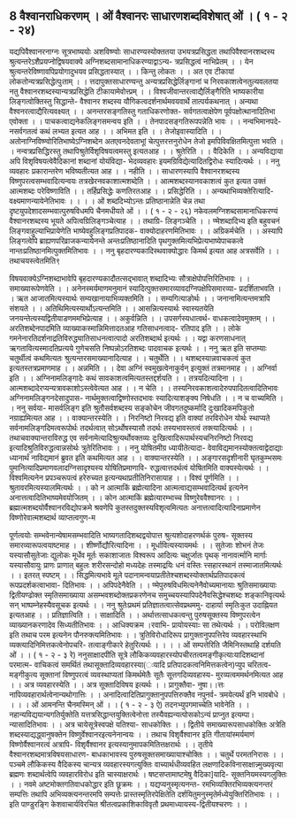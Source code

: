## 8 वैश्वानराधिकरणम् । ओं वैश्वानरः साधारणशब्दविशेषात् ओं । ( १ - २ - २४)
यद्यपिवैश्वानरनाग्नः सूत्रभाष्ययोः अशविष्ण्वोः साधारण्यस्योक्ततया उभयत्रप्रसिद्धता
तथापिवैश्वानरशब्दस्य श्रुत्यन्तरेऽशैप्रयप्नोद्विषयवाक्ये अग्निशब्दसामानाधिकरण्याद्वाऽन्य-
त्रप्रसिद्धत्वं नाभिप्रेतम् । । येन श्रुत्यन्तरेविष्णावपिप्रयोगादुभयव प्रसिद्धतास्यात् । । किन्तु
लोकतः । । अत एव टीकायां लोकतोन्यत्रप्रसिद्धेत्पुःताम् । । त्तदापुक्तसाधारण्यन्तु
अन्यत्रप्रसिद्धेर्लिङ्गानां च निरवकाशत्वेनतुल्यवलतया नतु वैश्वानरशब्दस्यान्यत्रप्रसिद्धेति
टीकायामेवोत्त्प्रम् । । विश्वजीवान्तरत्वाद्यैर्लिङ्गैरिति भाष्यकारीया लिङ्गत्वोक्तिस्तु सिद्धान्ते-
वैश्वानर शब्दस्य यौगिकत्वदर्शनार्थमवयवार्थे तात्पर्यकथनात् । अन्यथा वैश्वनरत्वाद्यैरित्यवक्ष्यत्
। । अनन्तरसङ्गतिस्तु गताधिकरणोक्त- सर्वगतत्वाक्षेपेण पूर्वपक्षोत्थानादितिभा एवोक्ता । ।
पाचकत्वाद्यनेकलिङ्गसमन्वय इति । । तेनपादसङ्गतिरूपपन्नेति भावः । । नन्वभिमानपदे-
नसर्वगतत्वं कथं लभ्यत इत्यत आह । । अभिमत इति । । तेजोइवास्यादिति । ।
अतोनाग्निविष्ण्वोरितिभाष्येऽग्निशब्देन अतएवनदेवताभूां चेत्पुत्तरत्तनुरोधेन तेजो
इमपिविवक्षितमित्पुत्ता भवति । । नन्वत्रप्रसिद्धिरस्तु तथापिश्रुतेर्विशृविषयत्वमस्तु इत्यतआह । ।
श्रुतेरिति । । वैदिकेति । । अन्यविद्याया अपि विशृविषयत्वेवैदिकानां शब्दानां योयंविद्या-
भेदव्यवहारः इयमग्रिविद्येत्यादितद्विरोधः स्यादित्यर्थः । । ननु व्यवहारः प्रकारान्तरेण
भविष्यतीत्यत आह । । नहीति । । साधारणस्यापि वैश्वानरशब्दस्य विष्णुपरत्वसम्भवादित्यन्वयः
तत्रखेरनवकाशात्मशब्देति । । आत्मशब्दस्यानवकाशत्वं कुत इत्यत उक्तं आत्मशब्दः
परेविष्णाविति । । तर्हिप्रसिद्धेः कणतिरतआह । । प्रसिद्धेरिति । । अन्यथाभिव्यक्तेरित्यादि-
वक्ष्यमाणन्यायेनेतिभावः । ।
। । ओं शब्ददिभ्योऽन्तः प्रतिष्ठानान्नेति चेन्न तथा दृष्टयुपदेशादसम्भवात्पुरुषविधमपि
चैनमधीयते ओं । । ( १ - २ - २६)
नकेवलमग्निशब्दसामानाधिकरण्यं वैश्वानरशब्दस्य भूयते अपित्वग्रिलिङ्गञ्चेत्याह । । तथाग्रि-
लिङ्गञ्चेति । । ण्मेशब्दादिभ्य इति बहुवचनं लिङ्गवाहुल्याभिप्रायेणेति भाष्येवहुलिङ्गप्रतिपादक-
वाक्योदाहरणमितिभावः । । अग्रिकर्मचेति । । अस्यापि लिङ्गत्वेपि ब्राह्यणपरिव्राजकन्यायेनन्ते
अन्तःप्रतिष्ठानादिति पृथगुक्तमित्यभिप्रेत्यभाष्येपाचकत्वे नान्तःप्रतिष्ठानमित्पुक्तमितिभावः । ।
ननु बृहदारण्यकादिस्थवाक्योद्धारः किमर्थ इत्यत आह अत्रसर्वेति । । तथाचयस्त्वेतमिति९

विषयवाक्येऽग्निशब्दाभावेपि बृहदारण्यकादौतत्सद्भावात् शब्दादिभ्यः सौत्राक्षेपोपत्तिरितिभावः
। । समाख्यारूपेणवेति । । अनेनस्मर्यमाणमनुमानं स्यादित्पुक्तसमारव्यावदग्निपक्षेपिसमारव्या-
प्रदर्शिताभवति । । ऋत आजातमित्यस्यार्थः सम्यखानायाभिव्यक्तमिति । । सम्यगित्याङोर्थः । ।
जनानामित्यन्तमत्रापि संशयते । । अतिथिमित्यस्यार्थोऽत्यन्तमिति । । आसन्नित्यस्यार्थः
स्वास्यतयेति जनयन्तेत्यस्यद्वितीयाडणममभिप्रेत्याह । । अकुर्वन्निति । । उपसर्गस्यधात्वर्थ-
वाधकत्वादेवमुक्तम् । । अरतिशब्देनपादमिति व्याख्याकस्मान्निमित्तादतआह गतिसाधनत्वाद-
रतिपाद इति । । लोके गमनेनारतिदर्शनाद्रतिविरुद्ध्यातिसाधनत्वात्पादो अरतिशब्दार्थ इत्यर्थः । ।
यद्वा करणसाधनात् ऋगतावित्यस्मादतिप्रत्यये गुणेचसति निष्पन्नोऽरतिशब्दः पादवाचक
इत्यर्थः । । ननु ऋत इति सप्तम्याः चतुर्थीत्वं कथमित्यतः श्रुत्यन्तरसमाख्यानादित्याह । ।
चतुर्थेति । । थशब्दस्यान्नवाचकत्वं कुत इत्यतस्तत्रप्रमाणमाह । । अन्नमिति । । देवा अग्निं
स्वमुखत्वेनाकुर्वन् इत्युक्तं तत्रमानमाह । । अग्निर्वा इति । । अग्निनामलिङ्गादेः कथं
सावकाशत्वमित्यतस्तद्दर्शयति । । तत्रयदित्यादिना । । आत्मशब्दादेरप्यन्यत्रावकाशोऽस्त्वेवेत्यत
आह । । न चेति । । तस्यनिरवकाशत्वादेरुपपादितत्वादितिभावः अग्निनामलिङ्गनदेसादुपास-
नार्थमुक्तत्वाद्विष्णोस्तदभावः स्यादित्याशङ्क्य निषेधति । । न च वाच्यमिति । । ननु सर्वया-
मासर्वलिङ्ग इति श्रुतौसर्वशब्दस्य सङ्कोचेन जीवगतदुष्कर्मादि दुःखादिकमपिकुतो नग्राह्यमित्यत
आह । । वाक्यान्तरस्येति । । निरनिष्टो निरवद्य इति वाक्यां तरविरोधेन योर्थः स्थाप्यते
सर्वनामलिङ्गदिमत्वरूपोर्थः तदर्थत्वात् सोऽर्थोषस्यासौ तदर्थः तस्यभावस्तत्वं तक्त्यादित्यर्थः । ।
तथाचवाक्यान्तराविरुद्ध एव सर्वनामेत्यादिश्रुत्यर्थोवक्तव्यः दुःखित्वादिरूपार्थस्यचनिरनिष्टो
निरवद्य इत्यादिश्रुतिविरुद्धत्वान्नसोर्थः त्रुतेरितिभावः । । ननु योषितमीग्र ध्यायीतेत्यादा-
वेवाविद्यमानस्योक्तत्वाद्वेदाद्याः ध्यानार्थं नाविद्यमानं ब्रुवत इति कथमित्यत आह । ।
वाक्यान्तरस्येति । ।
अङ्गारसदृशीनारी घृतकुम्भसमः पुमानित्यादिप्रमाणवलादग्निसादृश्यस्य योषितिप्रमाणावि-
रुद्धत्वात्तदर्थत्वं योषितमिति वाक्यस्येत्यर्थः । । विश्वमित्यनेन प्रपञ्चरूपत्वं हरेरुच्यत
इत्यन्यथाप्रतीतिनिरासायाह । । विश्वं पूर्णमिति । । श्रुतावरमित्यस्यालमित्यर्थः । । को न
आत्माकिं ब्रह्मेत्यादिना आत्मत्वाद्यसम्भवादित्यर्थ इत्यनेन अनात्तत्वादितिभाष्यमेवयोजितम् । ।
कोन आत्माकिं ब्रह्मेत्यारम्भाच्च विष्णुरेववैश्वानरः । । ब्रह्मात्मशब्दयोर्वैश्वानरविद्योपक्रमे श्रवणेपि
कुतस्तदुक्तस्यविशृत्वमित्यतः अनात्तत्वादित्यादिनाप्रमाणेन विष्णोरेवात्मशब्दार्थ व्याप्तत्वगुण-म

पूर्णत्वयोः सम्भवेनान्येषामसम्भवादिति भाष्यगतादिशब्दद्वयोपात्त श्रुत्यशोदाहरणर्थकं पुरुष-
सूक्तस्य समारव्यारूपत्वयाष्टमाह । । शीर्ष्णोद्यौरित्यादिना । । मूर्धावित्यस्यायमर्थः । । सुतेजाः
शोभनं तेजः यस्यासौसुतेजाः द्युलोकः मूर्धेव मूर्तः सकाशाजातः विश्वरूप आदित्यः
चक्षुर्जातः पृथक् नानावर्त्मानि मार्गाः यस्यासौवायुः प्राणः प्राणात् बहुलः शरीरसन्दोहो
मध्यदेहः तस्माद्रयिः धनं वस्तिः त्त्सहारस्थानं तस्माजातमित्यर्थः । । इतरत् स्पष्टम् । ।
सिद्धमित्यभावे मूले पदानामन्वयाप्रतीतेश्चशब्दस्योक्तार्थप्रतिपादकत्वं रूपप्रदर्शकत्वाभावा-
दितिभावः । । अपिपदेनैवेति । । ण्मेपुरुषविधमित्यनेनैवोच्यमानायाः श्रुतिसमाख्यायाः
द्वितीयण्ढोक्त स्मृतिसमाख्याया असम्भवशब्दोक्तप्रकरणेनच समुच्चयस्यापिपदेनैवसिद्धेश्चशब्दः
शङ्कानिवृत्यर्थः सन् भाष्पम्नेहस्यैवसूचक इत्यर्थः । । ननु श्रुतेःप्रथमं प्रतिज्ञातत्वात्सेवप्रथममु-
दाहार्या स्मृतिःकुत उदाह्नियत इत्यतआह । । प्रतिज्ञात्विति । । साक्षादिति । । अर्थात्तत्साधकत्वन्तु
पुरुषसूक्तस्य विष्णुपरत्वेन व्याख्यानकरणादेव सिध्यतीतिभावः । । आधिक्यक्रम ।रवाभि-
प्रायोयस्याःः सा तथेत्यर्थः । । परोविलक्षण इति तथाच परम इत्यनेन पौनरुक्त्यमितिभावः । ।
त्रुतिविरोधादिरूप प्रागुक्तानुपपत्तिरेव व्यवहारस्थाभि व्यक्त्यादिनिमित्तकत्वेनोपचरि-
तत्वाङ्गीकारे हेतुरित्यर्थः । ।
। । ओं सम्पत्तेरिति जैमिनिस्तथाहि दर्शयति ओं । । ( १ - २ - ३ रे)
ननुसाक्षादपीति सूत्रे लौकिकव्यवहारस्योपचीरतत्वमङ्गीकृत्याःयादिशब्दानां परमात्म-
वाचिकत्वं समर्थितं तथासूक्तादिव्यवहारस्या(ःयादि प्रतिपादकत्वनिमित्तकत्वेन)प्युप चरितत्व-
मङ्गीकुत्य सूक्तानां विष्णुपरत्वं व्यवस्थाप्यतां किमर्थमेतैः सूतैः सूत्तगदिव्यवहास्य-
मुरव्यत्वममर्थनमित्यत आह । । अत्र व्यवहारस्येति । । अत्र सूक्तादिविषय इत्यर्थः । । प्रागुक्तैवा-
नुषा।।त्तः नापिव्यवहारार्थत्वेनान्यथोगात्तिः । । अनादित्वादितिप्रागुक्तानुपपत्तिरुक्तैव नपुनर्व-
त्रमयेत्यर्थं इनि भावबोधे । ।
। । ओं आमनन्ति चैनमस्मिन् ओं । । ( १ - २ - ३ ऐ)
तदनभ्युपगमाच्चेति भावेनेति । । नहान्यविद्ययान्यगतिर्युक्तेति यत्तत्रसिद्धान्तयुक्तित्वेनोत्ता
तस्यैवह्यन्यत्पोसकोऽन्यं प्राप्नुत इत्यम्पा।न्यासादितिभावः । । अत्र चायेसूत्रेस्वपक्षे यतिश्या-
साधकोक्तिः । । द्वितीये समाख्यारूपसाधकोक्तिः अत्रेति शब्दस्याद्यद्ध्वानुषक्तेन विष्णुर्वेश्वानरइत्यनेनान्वयः । । तथाच विशृर्वैश्वानर इति गीतायांस्मर्यमाणं विष्णोर्वैश्वानरत्वं अत्रापि-
विशृर्वैश्वानर इत्यस्यानुमापकमितित्तक्षरार्थः । । तृतीये वैश्वानरशब्दमात्रविषयसाधारण-
बाधकाभावस्य पुरुषसूक्तसमाख्यायाश्चोक्तिः । । चतुर्थे परमतनिरासः । । पञ्चमे लौकिकस्य
वैदिकस्य चान्यत्र व्यवहारस्यगत्युक्तिः वाच्यार्थधीव्यवहित लक्षणादिकविनासाक्षान्न्मुख्यवृत्या
ब्रह्मणः शब्दार्थत्वेपि व्यवहारविरोध इति चास्याक्षरार्थः । षष्टसप्तामाष्टमेषु वैदिका]यादि-
सूक्तनियमस्यगलुक्तिः । । नवमे अष्टमोक्तगतिवाधकोद्धार इति छूक्रमः । । यद्यप्यनुस्मृत्यनन्त-
रमभिव्यक्तिरभिव्यक्त्यनन्तरं सम्पत्तिः तथापि अभिव्यक्त्यनन्तरमपि सम्पत्तेः प्रास्तस्मृतिरपेक्षितेति
दर्शयितुमनुस्मृतेर्मध्येयुक्तिरितिभावः । । इति पाण्डुरङ्गि केशवाचार्यविरचित
श्रीतत्वप्रकाशिकाविवृतौ प्रथमाध्यायस्य-द्वितीयश्चरणः । ।
 